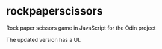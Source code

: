 # rockpaperscissors
Rock paper scissors game in JavaScript for the Odin project

The updated version has a UI.

